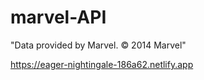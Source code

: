# marvel-API
"Data provided by Marvel. © 2014 Marvel"


https://eager-nightingale-186a62.netlify.app
